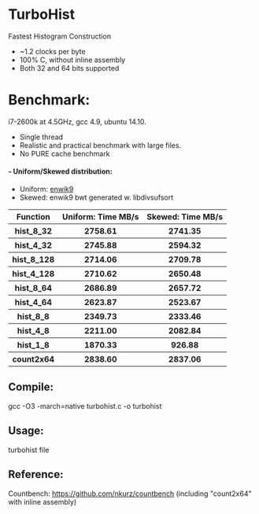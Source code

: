 TurboHist
=========

Fastest Histogram Construction
- ~1.2 clocks per byte
- 100% C, without inline assembly
- Both 32 and 64 bits supported

# Benchmark:
i7-2600k at 4.5GHz, gcc 4.9, ubuntu 14.10.
- Single thread
- Realistic and practical benchmark with large files.
- No PURE cache benchmark

#### - Uniform/Skewed distribution: 
 - Uniform: [enwik9](http://mattmahoney.net/dc/text.html)
 - Skewed: enwik9 bwt generated w. libdivsufsort
 
<table>
<tr><th>Function</th><th>Uniform: Time MB/s</th><th>Skewed: Time MB/s</th></tr>
<tr><th>hist_8_32</th><th>2758.61</th><th>2741.35</th></tr>
<tr><th>hist_4_32</th><th>2745.88</th><th>2594.32</th></tr>
<tr><th>hist_8_128</th><th>2714.06</th><th>2709.78</th></tr>
<tr><th>hist_4_128</th><th>2710.62</th><th>2650.48</th></tr>
<tr><th>hist_8_64</th><th>2686.89</th><th>2657.72</th></tr>
<tr><th>hist_4_64</th><th>2623.87</th><th>2523.67</th></tr>
<tr><th>hist_8_8</th><th>2349.73</th><th>2333.46</th></tr>
<tr><th>hist_4_8</th><th>2211.00</th><th>2082.84</th></tr>
<tr><th>hist_1_8</th><th>1870.33</th><th>926.88</th></tr>
<tr><th>count2x64</th><th>2838.60</th><th>2837.06</th></tr>
</table>

## Compile:
  gcc -O3 -march=native turbohist.c -o turbohist

## Usage:
  turbohist file

## Reference:
Countbench: https://github.com/nkurz/countbench (including "count2x64" with inline assembly)

